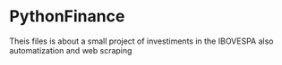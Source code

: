 # PythonFinance
 
Theis files is about a small project of investiments in the IBOVESPA
 also automatization and web scraping